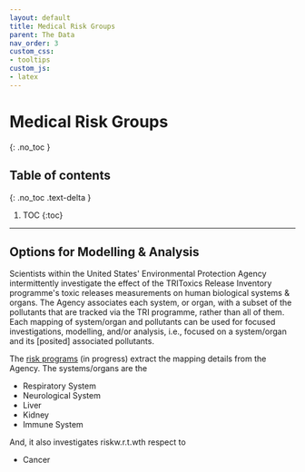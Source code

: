 ```yaml
---
layout: default
title: Medical Risk Groups
parent: The Data
nav_order: 3
custom_css:
- tooltips
custom_js:
- latex
---
```


# Medical Risk Groups
{: .no_toc }

## Table of contents
{: .no_toc .text-delta }

1. TOC
{:toc}

---

## Options for Modelling & Analysis

Scientists within the United States' Environmental Protection Agency intermittently investigate the effect of the <span class="tooltip">TRI<span class="tooltiptext">Toxics Release Inventory</span></span> programme's toxic releases measurements on human biological systems & organs. The Agency associates each system, or organ, with a subset of the pollutants that are tracked via the TRI programme, rather than all of them.  Each mapping of system/organ and pollutants can be used for focused investigations, modelling, and/or analysis, i.e., focused on a system/organ and its [posited] associated pollutants.

The [risk programs](https://github.com/vetiveria/risk) (in progress) extract the mapping details from the Agency.  The systems/organs are the

* Respiratory System
* Neurological System
* Liver
* Kidney
* Immune System

And, it also investigates risk<span class="tooltip">w.r.t.<span class="tooltiptext">wth respect to</span></span>

* Cancer
